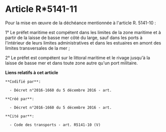 # Article R*5141-11

Pour la mise en œuvre de la déchéance mentionnée à l'article R. 5141-10 : 

1° Le préfet maritime est compétent dans les limites de la zone maritime et à partir de la laisse de basse mer côté du large,
sauf dans les ports à l'intérieur de leurs limites administratives et dans les estuaires en amont des limites transversales
de la mer ; 

2° Le préfet est compétent sur le littoral maritime et le rivage jusqu'à la laisse de basse mer et dans toute zone autre
qu'un port militaire.

**Liens relatifs à cet article**

	**Codifié par**:

	  - Décret n°2016-1660 du 5 décembre 2016 - art.

	**Créé par**:

	  - Décret n°2016-1660 du 5 décembre 2016 - art.

	**Cité par**:

	  - Code des transports - art. R5141-10 (V)
